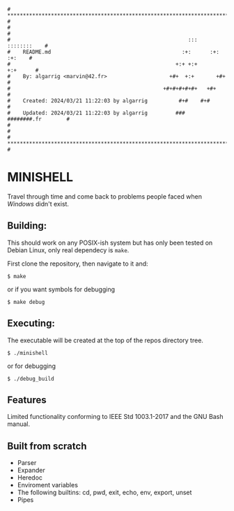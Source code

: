 ```
# **************************************************************************** #
#                                                                              #
#                                                         :::      ::::::::    #
#    README.md                                          :+:      :+:    :+:    #
#                                                     +:+ +:+         +:+      #
#    By: algarrig <marvin@42.fr>                    +#+  +:+       +#+         #
#                                                 +#+#+#+#+#+   +#+            #
#    Created: 2024/03/21 11:22:03 by algarrig          #+#    #+#              #
#    Updated: 2024/03/21 11:22:03 by algarrig         ###   ########.fr        #
#                                                                              #
# **************************************************************************** #
```

# MINISHELL

Travel through time and come back to problems people faced when _Windows_ didn't
exist.

## Building:

This should work on any POSIX-ish system but has only been tested on Debian Linux, only real dependecy is `make`.

First clone the repository, then navigate to it and:

`$ make`

or if you want symbols for debugging

`$ make debug`

## Executing:

The executable will be created at the top of the repos directory tree.

`$ ./minishell`

or for debugging

`$ ./debug_build`

## Features

Limited functionality conforming to IEEE Std 1003.1-2017 and the GNU Bash manual.

## Built from scratch

- Parser
- Expander
- Heredoc
- Enviroment variables
- The following builtins: cd, pwd, exit, echo, env, export, unset
- Pipes

